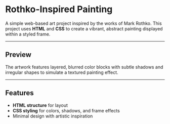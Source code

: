 # Rothko-Inspired Painting

A simple web-based art project inspired by the works of Mark Rothko. This project uses **HTML** and **CSS** to create a vibrant, abstract painting displayed within a styled frame.

---

## Preview

The artwork features layered, blurred color blocks with subtle shadows and irregular shapes to simulate a textured painting effect.

---

## Features

- **HTML structure** for layout
- **CSS styling** for colors, shadows, and frame effects
- Minimal design with artistic inspiration
